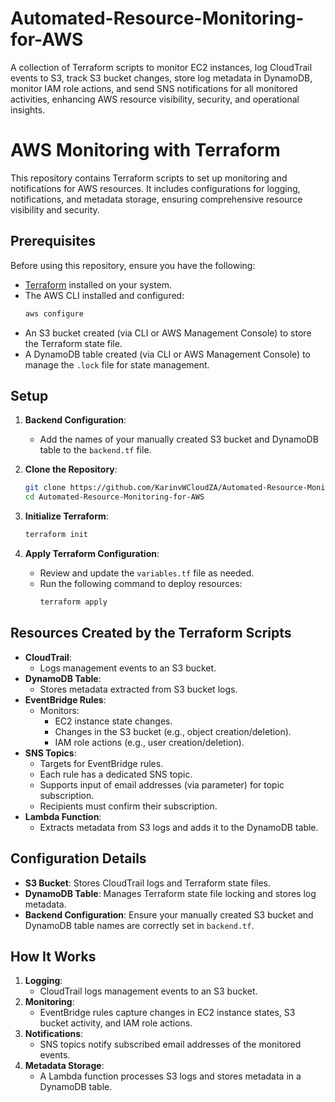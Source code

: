 # Automated-Resource-Monitoring-for-AWS
A collection of Terraform scripts to monitor EC2 instances, log CloudTrail events to S3, track S3 bucket changes, store log metadata in DynamoDB, monitor IAM role actions, and send SNS notifications for all monitored activities, enhancing AWS resource visibility, security, and operational insights.

# AWS Monitoring with Terraform

This repository contains Terraform scripts to set up monitoring and notifications for AWS resources. It includes configurations for logging, notifications, and metadata storage, ensuring comprehensive resource visibility and security.

## Prerequisites

Before using this repository, ensure you have the following:

- [Terraform](https://www.terraform.io/downloads.html) installed on your system.
- The AWS CLI installed and configured:
  ```bash
  aws configure
  ```
- An S3 bucket created (via CLI or AWS Management Console) to store the Terraform state file.
- A DynamoDB table created (via CLI or AWS Management Console) to manage the `.lock` file for state management.

## Setup

1. **Backend Configuration**:
   - Add the names of your manually created S3 bucket and DynamoDB table to the `backend.tf` file.

2. **Clone the Repository**:
   ```bash
   git clone https://github.com/KarinvWCloudZA/Automated-Resource-Monitoring-for-AWS
   cd Automated-Resource-Monitoring-for-AWS
   ```

3. **Initialize Terraform**:
   ```bash
   terraform init
   ```

4. **Apply Terraform Configuration**:
   - Review and update the `variables.tf` file as needed.
   - Run the following command to deploy resources:
     ```bash
     terraform apply
     ```

## Resources Created by the Terraform Scripts

- **CloudTrail**:
  - Logs management events to an S3 bucket.
- **DynamoDB Table**:
  - Stores metadata extracted from S3 bucket logs.
- **EventBridge Rules**:
  - Monitors:
    - EC2 instance state changes.
    - Changes in the S3 bucket (e.g., object creation/deletion).
    - IAM role actions (e.g., user creation/deletion).
- **SNS Topics**:
  - Targets for EventBridge rules.
  - Each rule has a dedicated SNS topic.
  - Supports input of email addresses (via parameter) for topic subscription.
  - Recipients must confirm their subscription.
- **Lambda Function**:
  - Extracts metadata from S3 logs and adds it to the DynamoDB table.

## Configuration Details

- **S3 Bucket**: Stores CloudTrail logs and Terraform state files.
- **DynamoDB Table**: Manages Terraform state file locking and stores log metadata.
- **Backend Configuration**: Ensure your manually created S3 bucket and DynamoDB table names are correctly set in `backend.tf`.

## How It Works

1. **Logging**:
   - CloudTrail logs management events to an S3 bucket.
2. **Monitoring**:
   - EventBridge rules capture changes in EC2 instance states, S3 bucket activity, and IAM role actions.
3. **Notifications**:
   - SNS topics notify subscribed email addresses of the monitored events.
4. **Metadata Storage**:
   - A Lambda function processes S3 logs and stores metadata in a DynamoDB table.
